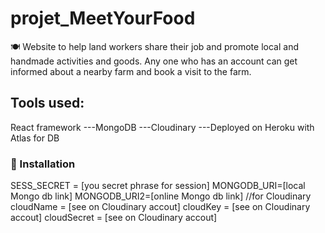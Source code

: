 # projet_MeetYourFood
🍽 Website to help land workers share their job and promote local and handmade activities and goods. Any one who has an account can get informed about a nearby farm and book a visit to the farm.

## Tools used: 
React framework ---MongoDB ---Cloudinary ---Deployed on Heroku with Atlas for DB

### 🔧 Installation 
SESS_SECRET = [you secret phrase for session]
MONGODB_URI=[local Mongo db link]
MONGODB_URI2=[online Mongo db link]
//for Cloudinary 
cloudName = [see on Cloudinary accout] 
cloudKey = [see on Cloudinary accout] 
cloudSecret = [see on Cloudinary accout]
